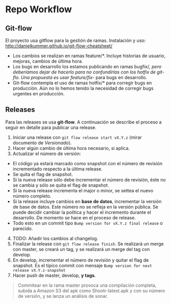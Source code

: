 # Repo Workflow

## Git-flow
El proyecto usa gitflow para la gestión de ramas.
Instalación y uso: http://danielkummer.github.io/git-flow-cheatsheet/

- Los cambios se realizan en ramas feature/*. Incluye historias de usuario, mejoras, cambios de última hora.
- Los bugs en desarrollo los estamos publicando en ramas bugfix/*, pero deberíamos dejar de hacerlo para no confundirlas con los hotfix de git-flo. Una propuesta es usar feature/fix-* para bugs en desarrollo.
- Git-flow contempla el uso de ramas hotfix/* para corregir bugs en producción. Aún no lo hemos tenido la necesidad de corregir bugs urgentes en producción.



## Releases
Para las releases se usa **git-flow**. A continuación se describe el proceso a seguir en detalle para publicar una release.

1. Iniciar una release con `git flow release start vX.Y.z` (mirar documento de *Versionado*).
2. Hacer algún cambio de última hora necesario, si aplica.
3. Actualizar el número de versión:
  - El código ya estará marcado como snapshot con el número de revisión incrementado respecto a la última release.
  - Se quita el flag de snapshot.
  - Si la nueva release sólo debe incrementar el número de revisión, éste no se cambia y sólo se quita el flag de snapshot.
  - Si la nueva release incrementa el major o minor, se settea el nuevo número completo.
  - Si la release incluye cambios en **base de datos**, incrementar la versión de base de datos. Este número no se refleja en la versión pública. Se puede decidir cambiar la política y hacer el incremento durante el desarrollo. De momento se hace en el proceso de release.
  - Todo esto en un commit tipo `Bump version for vX.Y.z final release` o parecido.
4. TODO: Añadir los cambios al changelog.
5. Finalizar la release con `git flow release finish`. Se realizará un merge con master, se creará un tag, y se realizará un merge del tag con develop.
6. En develop, incrementar el número de revisión y quitar el flag de snapshot. Es el típico commit con mensaje `Bump version for next release vX.Y.z-snapshot`
7. Hacer push de master, develop, **y tags**.

> Commitear en la rama master provoca una compilación completa, subida a Amazon S3 del apk como Shootr-latest.apk y con su número de versión, y se lanza un análisis de sonar.
